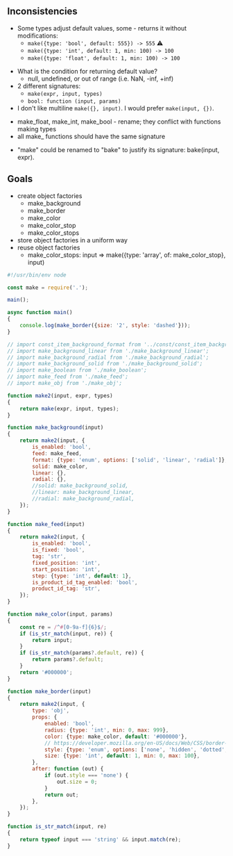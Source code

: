 ## Inconsistencies

+ Some types adjust default values, some - returns it without modifications:
    + `make({type: 'bool', default: 555}) -> 555` ⚠️
    + `make({type: 'int', default: 1, min: 100) -> 100`
    + `make({type: 'float', default: 1, min: 100) -> 100`
- What is the condition for returning default value?
    - null, undefined, or out of range (i.e. NaN, -inf, +inf)
- 2 different signatures:
    - `make(expr, input, types)`
    - `bool: function (input, params)`
- I don't like multiline `make({}, input)`. I would prefer `make(input, {})`.
+ make_float, make_int, make_bool - rename; they conflict with functions making types
+ all make_ functions should have the same signature
- "make" could be renamed to "bake" to justify its signature: bake(input, expr).

## Goals

- create object factories
    - make_background
    - make_border
    - make_color
    - make_color_stop
    - make_color_stops
- store object factories in a uniform way
- reuse object factories
    - make_color_stops: input => make({type: 'array', of: make_color_stop}, input)

```javascript
#!/usr/bin/env node

const make = require('.');

main();

async function main()
{
    console.log(make_border({size: '2', style: 'dashed'}));
}

// import const_item_background_format from '../const/const_item_background_format';
// import make_background_linear from './make_background_linear';
// import make_background_radial from './make_background_radial';
// import make_background_solid from './make_background_solid';
// import make_boolean from './make_boolean';
// import make_feed from './make_feed';
// import make_obj from './make_obj';

function make2(input, expr, types)
{
    return make(expr, input, types);
}

function make_background(input)
{
    return make2(input, {
        is_enabled: 'bool',
        feed: make_feed,
        format: {type: 'enum', options: ['solid', 'linear', 'radial']},
        solid: make_color,
        linear: {},
        radial: {},
        //solid: make_background_solid,
        //linear: make_background_linear,
        //radial: make_background_radial,
    });
}

function make_feed(input)
{
    return make2(input, {
        is_enabled: 'bool',
        is_fixed: 'bool',
        tag: 'str',
        fixed_position: 'int',
        start_position: 'int',
        step: {type: 'int', default: 1},
        is_product_id_tag_enabled: 'bool',
        product_id_tag: 'str',
    });
}

function make_color(input, params)
{
    const re = /^#[0-9a-f]{6}$/;
    if (is_str_match(input, re)) {
        return input;
    }
    if (is_str_match(params?.default, re)) {
        return params?.default;
    }
    return '#000000';
}

function make_border(input)
{
    return make2(input, {
        type: 'obj',
        props: {
            enabled: 'bool',
            radius: {type: 'int', min: 0, max: 999},
            color: {type: make_color, default: '#000000'},
            // https://developer.mozilla.org/en-US/docs/Web/CSS/border-style
            style: {type: 'enum', options: ['none', 'hidden', 'dotted', 'dashed', 'solid', 'double', 'groove', 'ridge', 'inset', 'outset']},
            size: {type: 'int', default: 1, min: 0, max: 100},
        },
        after: function (out) {
            if (out.style === 'none') {
                out.size = 0;
            }
            return out;
        },
    });
}

function is_str_match(input, re)
{
    return typeof input === 'string' && input.match(re);
}
```
